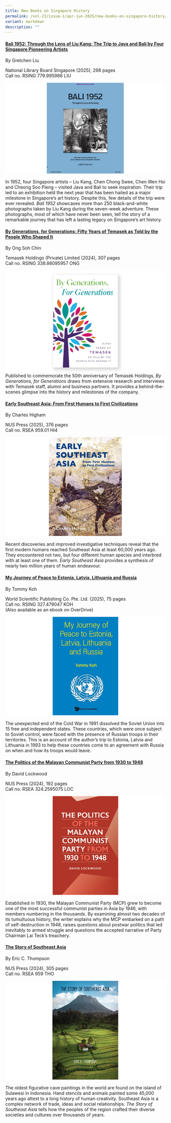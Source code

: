 ```yaml
---
title: New Books on Singapore History
permalink: /vol-21/issue-1/apr-jun-2025/new-books-on-singapore-history/
variant: markdown
description: ""
---
```

#### **[Bali 1952: Through the Lens of Liu Kang: The Trip to Java and Bali by Four Singapore Pioneering Artists](https://eservice.nlb.gov.sg/redir/itemdetails?bid=300094843)**
By Gretchen Liu

National Library Board Singapore (2025), 298 pages
<br>
Call no. RSING&nbsp;779.995986 LIU

![](/images/Vol%2021%20Issue%201/New%20Books/books_bali.jpg)


In 1952, four Singapore artists – Liu Kang, Chen Chong Swee, Chen Wen Hsi and Cheong Soo Pieng – visited Java and Bali to seek inspiration. Their trip led to an exhibition held the next year that has been hailed as a major milestone in Singapore’s art history. Despite this, few details of the trip were ever revealed. _Bali 1952_ showcases more than 250 black-and-white photographs taken by Liu Kang during the seven-week adventure. These photographs, most of which have never been seen, tell the story of a remarkable journey that has left a lasting legacy on Singapore’s art history.


#### **[By Generations, for Generations: Fifty Years of Temasek as Told by the People Who Shaped It](https://eservice.nlb.gov.sg/redir/itemdetails?bid=300095099)**
By Ong Soh Chin

Temasek Holdings (Private) Limited (2024), 307 pages
<br>
Call no. RSING 338.86095957 ONG
 

![](/images/Vol%2021%20Issue%201/New%20Books/books_generations.jpg)
Published to commemorate the 50th anniversary of Temasek Holdings, _By Generations, for Generations_ draws from extensive research and interviews with Temasek staff, alumni and business partners. It provides a behind-the-scenes glimpse into the history and milestones of the company.




#### **[Early Southeast Asia: From First Humans to First Civilizations](https://eservice.nlb.gov.sg/redir/itemdetails?bid=300090179)**
By  Charles Higham

NUS Press (2025), 376 pages
<br>
Call no. RSEA 959.01 HI4
 

![](/images/Vol%2021%20Issue%201/New%20Books/books_sea.jpg)

Recent discoveries and improved investigative techniques reveal that the first modern humans reached Southeast Asia at least 60,000 years ago. They encountered not two, but four different human species and interbred with at least one of them. _Early Southeast Asia_ provides a synthesis of nearly two million years of human endeavour.



#### **[My Journey of Peace to Estonia, Latvia, Lithuania and Russia](https://eservice.nlb.gov.sg/redir/itemdetails?bid=300081111)**
By Tommy Koh

World Scientific Publishing Co. Pte. Ltd. (2025), 75 pages
<br>
Call no. RSING 327.479047 KOH 
 <br>
(Also available as an ebook on OverDrive)

![](/images/Vol%2021%20Issue%201/New%20Books/books_estonia.jpg)

The unexpected end of the Cold War in 1991 dissolved the Soviet Union into 15 free and independent states. These countries, which were once subject to Soviet control, were faced with the presence of Russian troops in their territories. This is an account of the author’s trip to Estonia, Latvia and Lithuania in 1993 to help these countries come to an agreement with Russia on when and how its troops would leave.



#### **[The Politics of the Malayan Communist Party from 1930 to 1948](https://eservice.nlb.gov.sg/redir/itemdetails?bid=206135139)**
By David Lockwood

NUS Press (2024), 192 pages
<br>
Call no. RSEA 324.2595075 LOC


![](/images/Vol%2021%20Issue%201/New%20Books/books_communist.jpg)

Established in 1930, the Malayan Communist Party (MCP) grew to become one of the most successful communist parties in Asia by 1946, with members numbering in the thousands. By examining almost two decades of its tumultuous history, the writer explains why the MCP embarked on a path of self-destruction in 1948, raises questions about postwar politics that led inevitably to armed struggle and questions the accepted narrative of Party Chairman Lai Teck’s treachery.



#### **[The Story of Southeast Asia](https://eservice.nlb.gov.sg/redir/itemdetails?bid=206068687)**
By Eric C. Thompson

NUS Press (2024), 305 pages
<br>
Call no. RSEA 959 THO


![](/images/Vol%2021%20Issue%201/New%20Books/books_story.jpg)


The oldest figurative cave paintings in the world are found on the island of Sulawesi in Indonesia. Hand stencils and animals painted some 45,000 years ago attest to a long history of human creativity. Southeast Asia is a complex network of trade, ideas and social relationships. _The Story of Southeast Asia_ tells how the peoples of the region crafted their diverse societies and cultures over thousands of years.